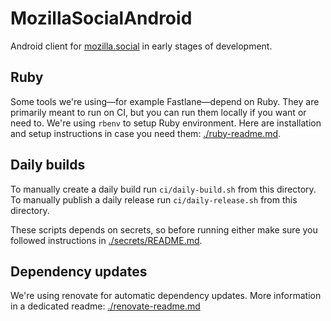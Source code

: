 # MozillaSocialAndroid

Android client for [mozilla.social](https://mozilla.social) in early stages of development.

## Ruby

Some tools we're using—for example Fastlane—depend on Ruby.
They are primarily meant to run on CI, but you can run them locally if you want or need to.
We're using `rbenv` to setup Ruby environment. Here are installation and setup instructions
in case you need them: [./ruby-readme.md](./ruby-readme.md).

## Daily builds

To manually create a daily build run `ci/daily-build.sh` from this directory.
To manually publish a daily release run `ci/daily-release.sh` from this directory.

These scripts depends on secrets, so before running either make sure you followed instructions in
[./secrets/README.md](./secrets/README.md).

## Dependency updates

We're using renovate for automatic dependency updates.
More information in a dedicated readme: [./renovate-readme.md](./renovate-readme.md)
